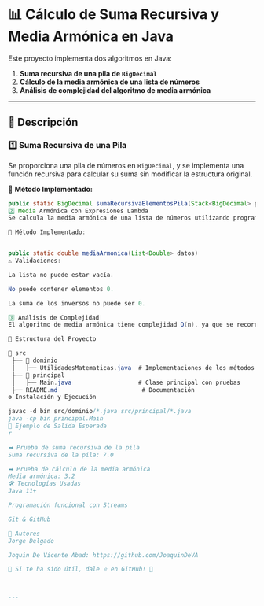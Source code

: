 
# 📊 Cálculo de Suma Recursiva y Media Armónica en Java

Este proyecto implementa dos algoritmos en Java:

1. **Suma recursiva de una pila de `BigDecimal`**  
2. **Cálculo de la media armónica de una lista de números**  
3. **Análisis de complejidad del algoritmo de media armónica**  

---

## 📝 Descripción  

### 1️⃣ **Suma Recursiva de una Pila**  
Se proporciona una pila de números en `BigDecimal`, y se implementa una función recursiva para calcular su suma sin modificar la estructura original.  

📌 **Método Implementado:**  
```java
public static BigDecimal sumaRecursivaElementosPila(Stack<BigDecimal> pila)
2️⃣ Media Armónica con Expresiones Lambda
Se calcula la media armónica de una lista de números utilizando programación funcional en Java.

📌 Método Implementado:


public static double mediaArmonica(List<Double> datos)
⚠ Validaciones:

La lista no puede estar vacía.

No puede contener elementos 0.

La suma de los inversos no puede ser 0.

3️⃣ Análisis de Complejidad
El algoritmo de media armónica tiene complejidad O(n), ya que se recorre la lista una única vez con operaciones O(1).

🚀 Estructura del Proyecto

📂 src
 ├── 📂 dominio
 │   ├── UtilidadesMatematicas.java  # Implementaciones de los métodos
 ├── 📂 principal
 │   ├── Main.java                   # Clase principal con pruebas
 ├── README.md                        # Documentación
⚙ Instalación y Ejecución

javac -d bin src/dominio/*.java src/principal/*.java
java -cp bin principal.Main
🧪 Ejemplo de Salida Esperada
r

➡ Prueba de suma recursiva de la pila
Suma recursiva de la pila: 7.0

➡ Prueba de cálculo de la media armónica
Media armónica: 3.2
🛠 Tecnologías Usadas
Java 11+

Programación funcional con Streams

Git & GitHub

📝 Autores
Jorge Delgado

Joquin De Vicente Abad: https://github.com/JoaquinDeVA

📌 Si te ha sido útil, dale ⭐ en GitHub! 🚀



---

